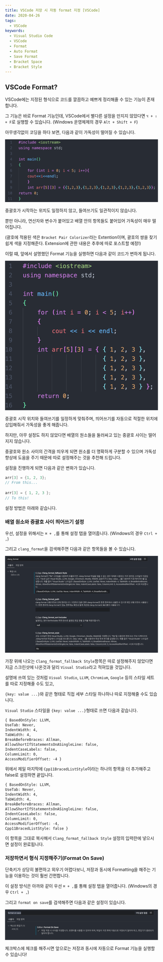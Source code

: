```yaml
---
title: VSCode 저장 시 자동 format 지정 [VSCode]
date: 2020-04-26
tags:
  - VSCode
keywords:
  - Visual Studio Code
  - VSCode
  - Format
  - Auto Format
  - Save Format
  - Bracket Space
  - Bracket Style
---
```


## VSCode Format?

VSCode에는 지정된 형식으로 코드를 깔끔하고 예쁘게 정리해줄 수 있는 기능이 존재합니다.

그 기능은 바로 Format 기능인데, VSCode에서 별다른 설정을 만지지 않았다면 `⌥ + ⇧ + F`로 실행할 수 있습니다. (Windows 운영체제의 경우 `Alt + Shift + F`)

아무생각없이 코딩을 하다 보면, 다음과 같이 가독성이 떨어질 수 있습니다.

![](1.png)

중괄호가 시작하는 위치도 일정하지 않고, 들여쓰기도 일관적이지 않습니다.

뿐만 아니라, 연산자와 변수가 붙어있고 배열 안의 항목들도 붙어있어 가독성이 매우 떨어집니다.

(괄호에 적용된 색은 `Bracket Pair Colorizer`라는 Extention이며, 괄호의 쌍을 찾기 쉽게 색을 지정해준다. Extension에 관한 내용은 추후에 따로 포스트할 예정!)

이럴 떄, 앞에서 설명했던 Format 기능을 실행하면 다음과 같이 코드가 변하게 됩니다.

![](2.png)

중괄호 시작 위치와 들여쓰기를 일정하게 맞춰주며, 띄어쓰기를 자동으로 적절한 위치에 삽입해줘서 가독성을 좋게 해줍니다.

하지만, 아무 설정도 하지 않았다면 배열의 원소들을 둘러싸고 있는 중괄호 사이는 떨어지지 않습니다.

중괄호와 원소 사이의 간격을 띄우게 되면 원소를 더 명확하게 구분할 수 있으며 가독성 향상에 도움을 주기 때문에 따로 설정해주는 것을 추천해 드립니다.

설정을 진행하게 되면 다음과 같은 변화가 있습니다.

```cpp
arr[3] = {1, 2, 3};
// From this...

arr[3] = { 1, 2, 3 };
// To this!
```

설정 방법은 아래와 같습니다.

### 배열 원소와 중괄호 사이 띄어쓰기 설정

우선, 설정을 위해서는 `⌘ + ,`를 통해 설정 탭을 열어줍니다. (Windows의 경우 `Ctrl + ,`)

그리고 `clang_format`을 검색해주면 다음과 같은 항목들을 볼 수 있습니다.

![](3.png)

가장 위에 나오는 `Clang_format_fallback Style`항목은 따로 설정해주지 않았다면 지금 스크린샷에 나온것과 달리 `Visual Studio`라고 적혀있을 것입니다.

설명에 쓰여 있는 것처럼 `Visual Studio`, `LLVM`, `Chromium`, `Google` 등의 스타일 세트를 따로 지정해줄 수도 있고,

`{key: value ...}`와 같은 형태로 직접 세부 스타일 하나하나 따로 지정해줄 수도 있습니다.

`Visual Studio` 스타일을 `{key: value ...}`형태로 쓰면 다음과 같습니다.

```
{ BasedOnStyle: LLVM,
UseTab: Never,
IndentWidth: 4,
TabWidth: 4,
BreakBeforeBraces: Allman,
AllowShortIfStatementsOnASingleLine: false,
IndentCaseLabels: false,
ColumnLimit: 0,
AccessModifierOffset: -4 }
```

위에서 제일 마지막에 `Cpp11BracedListStyle`이라는 하나의 항목을 더 추가해주고 false로 설정하면 끝입니다.

```
{ BasedOnStyle: LLVM,
UseTab: Never,
IndentWidth: 4,
TabWidth: 4,
BreakBeforeBraces: Allman,
AllowShortIfStatementsOnASingleLine: false,
IndentCaseLabels: false,
ColumnLimit: 0,
AccessModifierOffset: -4,
Cpp11BracedListStyle: false }
```

이 항목을 그대로 복사해서 `Clang_format_fallback Style` 설정의 입력란에 넣으시면 설정이 완료됩니다.

### 저장하면서 형식 지정해주기(Format On Save)

단축키가 상당히 불편하고 외우기 어렵다보니, 저장과 동시에 Formatting을 해주는 기능을 이용하는 것이 훨씬 간편합니다.

이 설정 방식은 아까와 같이 우선 `⌘ + ,`를 통해 설정 탭을 열어줍니다. (Windows의 경우 `Ctrl + ,`)

그리고 `format on save`를 검색해주면 다음과 같은 설정이 있습니다.

![](4.png)

체크박스에 체크를 해주시면 앞으로는 저장과 동시에 자동으로 Format 기능을 실행할 수 있습니다!
